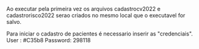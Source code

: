 Ao executar pela primeira vez os arquivos cadastrocv2022 e cadastrorisco2022 serao criados no mesmo local que o executavel for salvo.
 
Para iniciar o cadastro de pacientes é necessario inserir as "credenciais".
 User :    #C35b8
 Password: 298118
